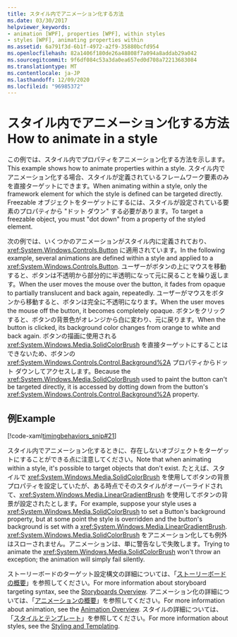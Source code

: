 ```yaml
---
title: スタイル内でアニメーション化する方法
ms.date: 03/30/2017
helpviewer_keywords:
- animation [WPF], properties [WPF], within styles
- styles [WPF], animating properties within
ms.assetid: 6a791f3d-6b1f-4972-a2f9-35880bcfd954
ms.openlocfilehash: 82a1406f180de26a48808f7a094a8addab29a042
ms.sourcegitcommit: 9f6df084c53a3da0ea657ed0d708a72213683084
ms.translationtype: MT
ms.contentlocale: ja-JP
ms.lasthandoff: 12/09/2020
ms.locfileid: "96985372"
---
```

# <a name="how-to-animate-in-a-style"></a><span data-ttu-id="2d50d-102">スタイル内でアニメーション化する方法</span><span class="sxs-lookup"><span data-stu-id="2d50d-102">How to animate in a style</span></span>

<span data-ttu-id="2d50d-103">この例では、スタイル内でプロパティをアニメーション化する方法を示します。</span><span class="sxs-lookup"><span data-stu-id="2d50d-103">This example shows how to animate properties within a style.</span></span> <span data-ttu-id="2d50d-104">スタイル内でアニメーション化する場合、スタイルが定義されているフレームワーク要素のみを直接ターゲットにできます。</span><span class="sxs-lookup"><span data-stu-id="2d50d-104">When animating within a style, only the framework element for which the style is defined can be targeted directly.</span></span> <span data-ttu-id="2d50d-105">Freezable オブジェクトをターゲットにするには、スタイルが設定されている要素のプロパティから "ドット ダウン" する必要があります。</span><span class="sxs-lookup"><span data-stu-id="2d50d-105">To target a freezable object, you must "dot down" from a property of the styled element.</span></span>

<span data-ttu-id="2d50d-106">次の例では、いくつかのアニメーションがスタイル内に定義されており、<xref:System.Windows.Controls.Button> に適用されています。</span><span class="sxs-lookup"><span data-stu-id="2d50d-106">In the following example, several animations are defined within a style and applied to a <xref:System.Windows.Controls.Button>.</span></span> <span data-ttu-id="2d50d-107">ユーザーがボタンの上にマウスを移動すると、ボタンは不透明から部分的に半透明になって元に戻ることを繰り返します。</span><span class="sxs-lookup"><span data-stu-id="2d50d-107">When the user moves the mouse over the button, it fades from opaque to partially translucent and back again, repeatedly.</span></span> <span data-ttu-id="2d50d-108">ユーザーがマウスをボタンから移動すると、ボタンは完全に不透明になります。</span><span class="sxs-lookup"><span data-stu-id="2d50d-108">When the user moves the mouse off the button, it becomes completely opaque.</span></span> <span data-ttu-id="2d50d-109">ボタンをクリックすると、ボタンの背景色がオレンジから白に変わり、元に戻ります。</span><span class="sxs-lookup"><span data-stu-id="2d50d-109">When the button is clicked, its background color changes from orange to white and back again.</span></span> <span data-ttu-id="2d50d-110">ボタンの描画に使用される <xref:System.Windows.Media.SolidColorBrush> を直接ターゲットにすることはできないため、ボタンの <xref:System.Windows.Controls.Control.Background%2A> プロパティからドット ダウンしてアクセスします。</span><span class="sxs-lookup"><span data-stu-id="2d50d-110">Because the <xref:System.Windows.Media.SolidColorBrush> used to paint the button can't be targeted directly, it is accessed by dotting down from the button's <xref:System.Windows.Controls.Control.Background%2A> property.</span></span>

## <a name="example"></a><span data-ttu-id="2d50d-111">例</span><span class="sxs-lookup"><span data-stu-id="2d50d-111">Example</span></span>

[!code-xaml[timingbehaviors_snip#21](~/samples/snippets/csharp/VS_Snippets_Wpf/timingbehaviors_snip/CSharp/StyleStoryboardsExample.xaml#21)]

<span data-ttu-id="2d50d-112">スタイル内でアニメーション化するときに、存在しないオブジェクトをターゲットにすることができる点に注意してください。</span><span class="sxs-lookup"><span data-stu-id="2d50d-112">Note that when animating within a style, it's possible to target objects that don't exist.</span></span> <span data-ttu-id="2d50d-113">たとえば、スタイルで <xref:System.Windows.Media.SolidColorBrush> を使用してボタンの背景プロパティを設定していたが、ある時点でそのスタイルがオーバーライドされて、<xref:System.Windows.Media.LinearGradientBrush> を使用してボタンの背景が設定されたとします。</span><span class="sxs-lookup"><span data-stu-id="2d50d-113">For example, suppose your style uses a <xref:System.Windows.Media.SolidColorBrush> to set a Button's background property, but at some point the style is overridden and the button's background is set with a <xref:System.Windows.Media.LinearGradientBrush>.</span></span>  <span data-ttu-id="2d50d-114"><xref:System.Windows.Media.SolidColorBrush> をアニメーション化しても例外はスローされません。アニメーションは、単に警告なしで失敗します。</span><span class="sxs-lookup"><span data-stu-id="2d50d-114">Trying to animate the <xref:System.Windows.Media.SolidColorBrush> won't throw an exception; the animation will simply fail silently.</span></span>

<span data-ttu-id="2d50d-115">ストーリーボードのターゲット設定構文の詳細については、「[ストーリーボードの概要](storyboards-overview.md)」を参照してください。</span><span class="sxs-lookup"><span data-stu-id="2d50d-115">For more information about storyboard targeting syntax, see the [Storyboards Overview](storyboards-overview.md).</span></span> <span data-ttu-id="2d50d-116">アニメーション化の詳細については、「[アニメーションの概要](animation-overview.md)」を参照してください。</span><span class="sxs-lookup"><span data-stu-id="2d50d-116">For more information about animation, see the [Animation Overview](animation-overview.md).</span></span> <span data-ttu-id="2d50d-117">スタイルの詳細については、「[スタイルとテンプレート](/dotnet/desktop-wpf/fundamentals/styles-templates-overview)」を参照してください。</span><span class="sxs-lookup"><span data-stu-id="2d50d-117">For more information about styles, see the [Styling and Templating](/dotnet/desktop-wpf/fundamentals/styles-templates-overview).</span></span>
